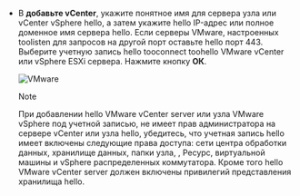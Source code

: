 * В **добавьте vCenter**, укажите понятное имя для сервера узла или vCenter vSphere hello, а затем укажите hello IP-адрес или полное доменное имя сервера hello. Если серверы VMware, настроенных toolisten для запросов на другой порт оставьте hello порт 443. Выберите учетную запись hello tooconnect toohello VMware vCenter или vSphere ESXi сервера. Нажмите кнопку **ОК**.

    ![VMware](./media/site-recovery-add-vcenter/vmware-server.png)

   > [!NOTE]
   > При добавлении hello VMware vCenter server или узла VMware vSphere под учетной записью, не имеет прав администратора на сервере vCenter или узла hello, убедитесь, что учетная запись hello имеет включены следующие права доступа: сети центра обработки данных, хранилище данных, папки узла, , Ресурс, виртуальной машины и vSphere распределенных коммутатора. Кроме того hello VMware vCenter server должен включены привилегий представления хранилища hello.
